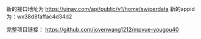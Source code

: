 新的接口地址为  https://uinav.com/api/public/v1/home/swiperdata
新的appid为：wx38d8faffac4d34d2

完整项目链接： https://github.com/jovenwang1212/mpvue-yougou40 

